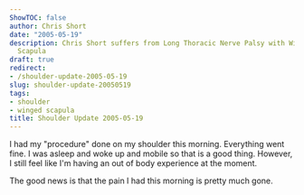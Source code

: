 ```yaml
---
ShowTOC: false
author: Chris Short
date: "2005-05-19"
description: Chris Short suffers from Long Thoracic Nerve Palsy with Winging of the
  Scapula
draft: true
redirect:
- /shoulder-update-2005-05-19
slug: shoulder-update-20050519
tags:
- shoulder
- winged scapula
title: Shoulder Update 2005-05-19
---
```


I had my "procedure" done on my shoulder this morning. Everything went fine. I was asleep and woke up and mobile so that is a good thing. However, I still feel like I'm having an out of body experience at the moment.

The good news is that the pain I had this morning is pretty much gone.